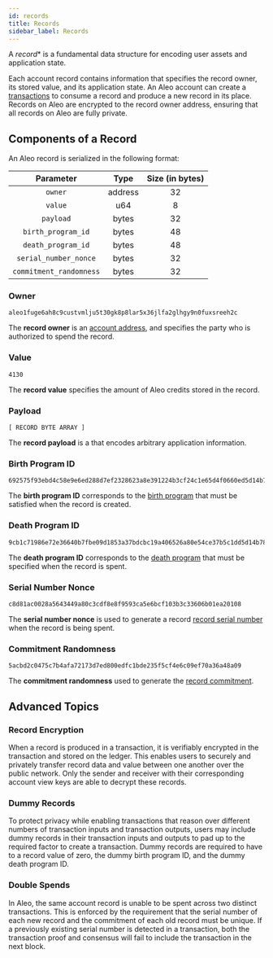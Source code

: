 ```yaml
---
id: records
title: Records
sidebar_label: Records
---
```


A *record** is a fundamental data structure for encoding user assets and application state.

Each account record contains information that specifies the record owner, its stored value, and its application state. 
An Aleo account can create a [transactions](02_transactions.md) to consume a record and produce a new record in its place.
Records on Aleo are encrypted to the record owner address, ensuring that all records on Aleo are fully private.

## Components of a Record

An Aleo record is serialized in the following format:

|          Parameter          |                       Type                        | Size (in bytes) |
|:---------------------------:|:-------------------------------------------------:|:------------:|
|           `owner`           |                      address                      |      32      |
|           `value`           |                        u64                        |       8      |
|          `payload`          |                       bytes                       |      32      |
|    `birth_program_id`     |                       bytes                       |      48      |
|    `death_program_id`     |                       bytes                       |      48      |
|    `serial_number_nonce`    |                       bytes                       |      32      |
|   `commitment_randomness`   |                       bytes                       |      32      |

### Owner

```
aleo1fuge6ah8c9custvmlju5t30gk8p8lar5x36jlfa2glhgy9n0fuxsreeh2c
```
The **record owner** is an [account address](00_accounts.md#account-address),
and specifies the party who is authorized to spend the record.

### Value

```
4130
```

The **record value** specifies the amount of Aleo credits stored in the record.

### Payload

```
[ RECORD BYTE ARRAY ]
```

The **record payload** is a  that encodes arbitrary application information.

### Birth Program ID

```
692575f93ebd4c58e9e6ed288d7ef2328623a8e391224b3cf24c1e65d4f0660ed5d14b78f84a259f14cb24a91fd58386
```

The **birth program ID** corresponds to the [birth program](07_glossary.md#birth-program) that must be satisfied when the record is created.

### Death Program ID

```
9cb1c71986e72e36640b7fbe09d1853a37bdcbc19a406526a80e54ce37b5c1dd5d14b78f84a259f14cb24746a7fe8b01
```

The **death program ID** corresponds to the [death program](07_glossary.md#death-program) that must be specified when the record is spent.

### Serial Number Nonce

```
c8d81ac0028a5643449a80c3cdf8e8f9593ca5e6bcf103b3c33606b01ea20108
```

The **serial number nonce** is used to generate a record [record serial number](07_glossary.md#record-serial-number) when the record is being spent.

### Commitment Randomness

```
5acbd2c0475c7b4afa72173d7ed800edfc1bde235f5cf4e6c09ef70a36a48a09
```
The **commitment randomness** used to generate the [record commitment](07_glossary.md#record-commitment).

## Advanced Topics

### Record Encryption

When a record is produced in a transaction, it is verifiably encrypted in the transaction and stored on the ledger.
This enables users to securely and privately transfer record data and value between one another over the public network. 
Only the sender and receiver with their corresponding account view keys are able to decrypt these records.

### Dummy Records

To protect privacy while enabling transactions that reason over different numbers of transaction inputs and transaction outputs,
users may include dummy records in their transaction inputs and outputs to pad up to the required factor to create a transaction.
Dummy records are required to have to a record value of zero, the dummy birth program ID, and the dummy death program ID.

### Double Spends

In Aleo, the same account record is unable to be spent across two distinct transactions. This is enforced by the requirement that
the serial number of each new record and the commitment of each old record must be unique.
If a previously existing serial number is detected in a transaction, both the transaction proof and consensus will fail to include
the transaction in the next block.
